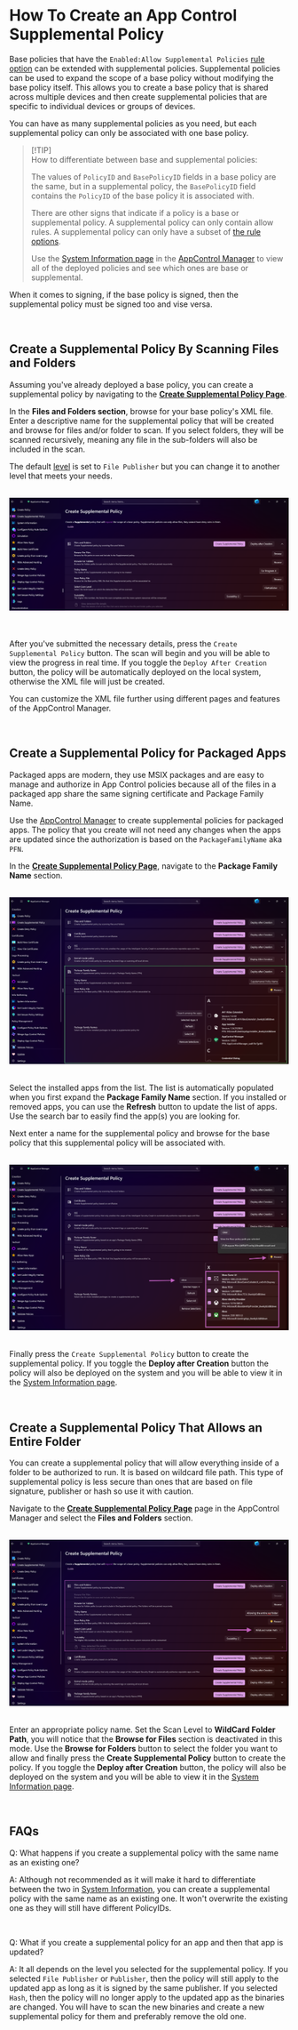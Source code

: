 # How To Create an App Control Supplemental Policy

Base policies that have the `Enabled:Allow Supplemental Policies` [rule option](https://learn.microsoft.com/en-us/windows/security/application-security/application-control/app-control-for-business/design/select-types-of-rules-to-create#table-1-app-control-for-business-policy---policy-rule-options) can be extended with supplemental policies. Supplemental policies can be used to expand the scope of a base policy without modifying the base policy itself. This allows you to create a base policy that is shared across multiple devices and then create supplemental policies that are specific to individual devices or groups of devices.

You can have as many supplemental policies as you need, but each supplemental policy can only be associated with one base policy.

> [!TIP]\
> How to differentiate between base and supplemental policies:
>
> The values of `PolicyID` and `BasePolicyID` fields in a base policy are the same, but in a supplemental policy, the `BasePolicyID` field contains the `PolicyID` of the base policy it is associated with.
>
> There are other signs that indicate if a policy is a base or supplemental policy. A supplemental policy can only contain allow rules. A supplemental policy can only have a subset of [the rule options](https://learn.microsoft.com/en-us/windows/security/application-security/application-control/app-control-for-business/design/select-types-of-rules-to-create#table-1-app-control-for-business-policy---policy-rule-options).
>
> Use the [System Information page](https://github.com/HotCakeX/Harden-Windows-Security/wiki/System-Information) in the [AppControl Manager](https://github.com/HotCakeX/Harden-Windows-Security/wiki/AppControl-Manager) to view all of the deployed policies and see which ones are base or supplemental.
>

When it comes to signing, if the base policy is signed, then the supplemental policy must be signed too and vise versa.

<br>

## Create a Supplemental Policy By Scanning Files and Folders

Assuming you've already deployed a base policy, you can create a supplemental policy by navigating to the [**Create Supplemental Policy Page**](https://github.com/HotCakeX/Harden-Windows-Security/wiki/Create-Supplemental-App-Control-Policy).

In the **Files and Folders section**, browse for your base policy's XML file. Enter a descriptive name for the supplemental policy that will be created and browse for files and/or folder to scan. If you select folders, they will be scanned recursively, meaning any file in the sub-folders will also be included in the scan.

The default [level](https://github.com/HotCakeX/Harden-Windows-Security/wiki/WDAC-Rule-Levels-Comparison-and-Guide) is set to `File Publisher` but you can change it to another level that meets your needs.

<br>

<div align="center">

<img src="https://raw.githubusercontent.com/HotCakeX/.github/8efca7547427750d599edd6f429be326c7010292/Pictures/PNG%20and%20JPG/How%20To%20Create%20an%20App%20Control%20Supplemental%20Policy/Files%20and%20Folders%20supplemental%20policy%20creation.png" alt="Create a Supplemental Policy By Scanning Files and Folders">

</div>

<br>

<br>

After you've submitted the necessary details, press the `Create Supplemental Policy` button. The scan will begin and you will be able to view the progress in real time. If you toggle the `Deploy After Creation` button, the policy will be automatically deployed on the local system, otherwise the XML file will just be created.

You can customize the XML file further using different pages and features of the AppControl Manager.

<br>

## Create a Supplemental Policy for Packaged Apps

Packaged apps are modern, they use MSIX packages and are easy to manage and authorize in App Control policies because all of the files in a packaged app share the same signing certificate and Package Family Name.

Use the [AppControl Manager](https://github.com/HotCakeX/Harden-Windows-Security/wiki/AppControl-Manager) to create supplemental policies for packaged apps. The policy that you create will not need any changes when the apps are updated since the authorization is based on the `PackageFamilyName` aka `PFN`.

In the [**Create Supplemental Policy Page**](https://github.com/HotCakeX/Harden-Windows-Security/wiki/Create-Supplemental-App-Control-Policy), navigate to the **Package Family Name** section.

<br>

<img src="https://raw.githubusercontent.com/HotCakeX/.github/fa77675ec8cea0f73303487b3875600393d2948e/Pictures/PNG%20and%20JPG/How%20To%20Create%20an%20App%20Control%20Supplemental%20Policy/PFN%20section.png" alt="Package Family Name section">

<br>

<br>

Select the installed apps from the list. The list is automatically populated when you first expand the **Package Family Name** section. If you installed or removed apps, you can use the **Refresh** button to update the list of apps. Use the search bar to easily find the app(s) you are looking for.

Next enter a name for the supplemental policy and browse for the base policy that this supplemental policy will be associated with.

<br>

<img src="https://raw.githubusercontent.com/HotCakeX/.github/refs/heads/main/Pictures/PNG%20and%20JPG/How%20To%20Create%20an%20App%20Control%20Supplemental%20Policy/PFN%20package%20selection%20and%20base%20policy%20button.png" alt="PFN select base policy and packaged apps from the list">

<br>

<br>

Finally press the `Create Supplemental Policy` button to create the supplemental policy. If you toggle the **Deploy after Creation** button the policy will also be deployed on the system and you will be able to view it in the [System Information page](https://github.com/HotCakeX/Harden-Windows-Security/wiki/System-Information).

<br>

## Create a Supplemental Policy That Allows an Entire Folder

You can create a supplemental policy that will allow everything inside of a folder to be authorized to run. It is based on wildcard file path. This type of supplemental policy is less secure than ones that are based on file signature, publisher or hash so use it with caution.

Navigate to the [**Create Supplemental Policy Page**](https://github.com/HotCakeX/Harden-Windows-Security/wiki/Create-Supplemental-App-Control-Policy) page in the AppControl Manager and select the **Files and Folders** section.

<br>

<img src="https://raw.githubusercontent.com/HotCakeX/.github/f391b22dfba59f8070a9d7191c743827dc89afb3/Pictures/PNG%20and%20JPG/How%20To%20Create%20an%20App%20Control%20Supplemental%20Policy/wildcard%20folder%20path.png" alt="Creating wildcard based folder path supplemental policy">

<br>

<br>

Enter an appropriate policy name. Set the Scan Level to **WildCard Folder Path**, you will notice that the **Browse for Files** section is deactivated in this mode. Use the **Browse for Folders** button to select the folder you want to allow and finally press the **Create Supplemental Policy** button to create the policy. If you toggle the **Deploy after Creation** button, the policy will also be deployed on the system and you will be able to view it in the [System Information page](https://github.com/HotCakeX/Harden-Windows-Security/wiki/System-Information).

<br>

## FAQs

Q: What happens if you create a supplemental policy with the same name as an existing one?

A: Although not recommended as it will make it hard to differentiate between the two in [System Information](https://github.com/HotCakeX/Harden-Windows-Security/wiki/System-Information), you can create a supplemental policy with the same name as an existing one. It won't overwrite the existing one as they will still have different PolicyIDs.

<br>

Q: What if you create a supplemental policy for an app and then that app is updated?

A: It all depends on the level you selected for the supplemental policy. If you selected `File Publisher` or `Publisher`, then the policy will still apply to the updated app as long as it is signed by the same publisher. If you selected `Hash`, then the policy will no longer apply to the updated app as the binaries are changed. You will have to scan the new binaries and create a new supplemental policy for them and preferably remove the old one.

<br>
